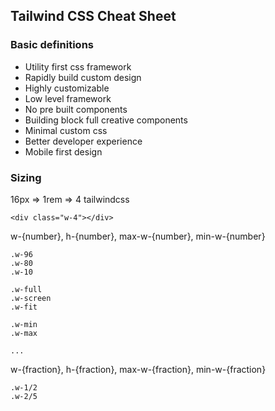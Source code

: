 ## Tailwind CSS Cheat Sheet

### Basic definitions
- Utility first css framework
- Rapidly build custom design
- Highly customizable
- Low level framework
- No pre built components
- Building block full creative components
- Minimal custom css
- Better developer experience
- Mobile first design

### Sizing
16px => 1rem => 4 tailwindcss
```
<div class="w-4"></div>
```
w-{number}, h-{number}, max-w-{number}, min-w-{number}
```
.w-96
.w-80
.w-10

.w-full
.w-screen
.w-fit

.w-min
.w-max

...
```
w-{fraction}, h-{fraction}, max-w-{fraction}, min-w-{fraction}
```
.w-1/2
.w-2/5
```
